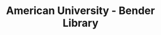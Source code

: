---
layout: repo
title: "American University - Bender Library"
id: 24014
permalink: repos/24014/
---